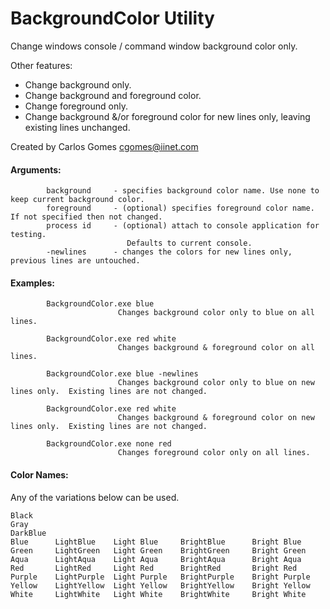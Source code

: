 # BackgroundColor Utility
Change windows console / command window background color only.  

Other features:
- Change background only.
- Change background and foreground color.
- Change foreground only.
- Change background &/or foreground color for new lines only, leaving existing lines unchanged.

Created by Carlos Gomes <cgomes@iinet.com>

#### Arguments:
```
        background     - specifies background color name. Use none to keep current background color.
        foreground     - (optional) specifies foreground color name. If not specified then not changed.
        process id     - (optional) attach to console application for testing.
                          Defaults to current console.
        -newlines      - changes the colors for new lines only, previous lines are untouched.
```

#### Examples:
```
        BackgroundColor.exe blue
                        Changes background color only to blue on all lines.

        BackgroundColor.exe red white
                        Changes background & foreground color on all lines.

        BackgroundColor.exe blue -newlines
                        Changes background color only to blue on new lines only.  Existing lines are not changed.

        BackgroundColor.exe red white
                        Changes background & foreground color on new lines only.  Existing lines are not changed.

        BackgroundColor.exe none red
                        Changes foreground color only on all lines.
```

#### Color Names:
   Any of the variations below can be used.

```
Black
Gray
DarkBlue
Blue      LightBlue    Light Blue     BrightBlue      Bright Blue
Green     LightGreen   Light Green    BrightGreen     Bright Green
Aqua      LightAqua    Light Aqua     BrightAqua      Bright Aqua
Red       LightRed     Light Red      BrightRed       Bright Red
Purple    LightPurple  Light Purple   BrightPurple    Bright Purple
Yellow    LightYellow  Light Yellow   BrightYellow    Bright Yellow
White     LightWhite   Light White    BrightWhite     Bright White
```
